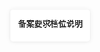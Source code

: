<!doctype html>
<html>
  <head>
    <meta charset="utf-8" />
    <title>省级中药备案要求可视化看板</title>
    <!-- 使用国内稳定 CDN -->
    <script src="https://cdn.staticfile.org/echarts/5.3.2/echarts.min.js"></script>
    <style>
      #china-map {
        width: 100%;
        height: 100vh;
      }
      body {
        margin: 0;
        position: relative;
      }
      #legend-panel {
        position: absolute;
        top: 20px;
        right: 20px;
        background: rgba(255, 255, 255, 0.9);
        padding: 15px;
        border-radius: 5px;
        box-shadow: 0 0 10px rgba(0,0,0,0.1);
        z-index: 1000;
      }
    </style>
  </head>
  <body>
    <div id="china-map"></div>
    <div id="legend-panel">
      <h3 style="margin:0 0 10px 0; color: #333;">备案要求档位说明</h3>
      <div id="legend-items"></div>
    </div>

    <script>
      // ========== 地图初始化逻辑 ==========
      function initializeChart() {
        // 省份数据（名称必须与 china.geo.json 中的 "name" 字段完全一致）
        const provinceData = {
          "北京": { grade: 1 },  // ✅ 正确匹配
          "上海": { grade: 2 },
          "广东": { grade: 3 },
          "江苏": { grade: 2 },
          "浙江": { grade: 1 }
          // 补充其他省份数据...
        };

        const chart = echarts.init(document.getElementById("china-map"));
        
        // 加载 GitHub 上的地图文件
        fetch("https://raw.githubusercontent.com/natee/highcharts-china-geo/master/geojson/china.geo.json")
          .then((response) => response.json())
          .then((mapJson) => {
            // 注册地图
            echarts.registerMap("china", mapJson);

            // 配置项
            const option = {
              tooltip: {
                trigger: "item",
                formatter: (params) => {
                  const data = provinceData[params.name];
                  return `${params.name}<br/>备案要求档位: ${data?.grade || '无数据'}`;
                }
              },
              visualMap: {
                left: "right",
                min: 1,
                max: 3,
                inRange: { color: ['#90c7ff', '#73b3ff', '#2f7ed8'] },
                text: ["低", "高"],
                calculable: true
              },
              series: [{
                type: "map",
                map: "china",
                nameProperty: "name", // 关键字段：匹配 JSON 中的 "name" 属性
                data: Object.entries(provinceData).map(([name, data]) => ({
                  name,
                  value: data.grade
                })),
                label: {
                  show: true,
                  fontSize: 12,
                  color: "#333"
                },
                emphasis: {
                  label: { show: true, color: "#000" },
                  itemStyle: { areaColor: "#ffe08c" }
                }
              }]
            };

            chart.setOption(option);
            createLegend(); // 生成图例
          })
          .catch((error) => {
            console.error("地图加载失败:", error);
          });

        // 窗口自适应
        window.addEventListener("resize", () => chart.resize());
      }

      // ========== 图例生成函数 ==========
      function createLegend() {
        const legendItems = document.getElementById("legend-items");
        const grades = [
          { color: "#90c7ff", desc: "档位1: 基础备案要求" },
          { color: "#73b3ff", desc: "档位2: 中等备案要求" },
          { color: "#2f7ed8", desc: "档位3: 高级备案要求" }
        ];

        legendItems.innerHTML = grades
          .map(
            (grade) => `
              <div style="margin: 8px 0; display: flex; align-items: center">
                <div style="width: 20px; height: 20px; background: ${grade.color}; margin-right: 10px; border-radius: 3px"></div>
                <span style="font-size: 14px">${grade.desc}</span>
              </div>
            `
          )
          .join("");
      }

      // 页面加载后自动初始化
      window.onload = initializeChart;
    </script>
  </body>
</html>
